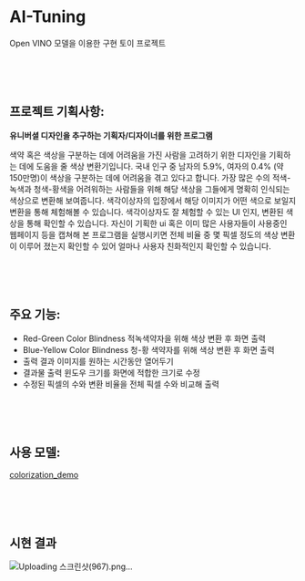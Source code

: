 # AI-Tuning
Open VINO 모델을 이용한 구현 토이 프로젝트

<br> <br> <br> 

## 프로젝트 기획사항:

**유니버셜 디자인을 추구하는 기획자/디자이너를 위한 프로그램**

  색약 혹은 색상을 구분하는 데에 어려움을 가진 사람을 고려하기 위한 디자인을 기획하는 데에 도움을 줄 색상 변환기입니다.
국내 인구 중 남자의 5.9%, 여자의 0.4% (약 150만명)이 색상을 구분하는 데에 어려움을 겪고 있다고 합니다.
가장 많은 수의 적색- 녹색과 청색-황색을 어려워하는 사람들을 위해 해당 색상을 그들에게 명확히 인식되는 색상으로 변환해 보여줍니다. 
색각이상자의 입장에서 해당 이미지가 어떤 색으로 보일지 변환을 통해 체험해볼 수 있습니다. 
색각이상자도 잘 체험할 수 있는 UI 인지, 변환된 색상을 통해 확인할 수 있습니다.
자신이 기획한 ui 혹은 이미 많은 사용자들이 사용중인 웹페이지 등을 캡쳐해 본 프로그램을 실행시키면 전체 비율 중 몇 픽셀 정도의 색상 변환이 이루어 졌는지 확인할 수 있어 얼마나 사용자 친화적인지 확인할 수 있습니다. 

<br> <br> <br> 

## 주요 기능:

- Red-Green Color Blindness 적녹색약자을 위해 색상 변환 후 화면 출력
- Blue-Yellow Color Blindness 청-황 색약자를 위해 색상 변환 후 화면 출력 
- 출력 결과 이미지를 원하는 시간동안 열어두기
- 결과물 출력 윈도우 크기를 화면에 적합한 크기로 수정
- 수정된 픽셀의 수와 변환 비율을 전체 픽셀 수와 비교해 출력 

<br> <br> <br> 

## 사용 모델:

[colorization_demo](https://docs.openvino.ai/2024/omz_demos_colorization_demo_python.html)

<br> <br> <br> 

## 시현 결과 

![Uploading 스크린샷(967).png…]()
